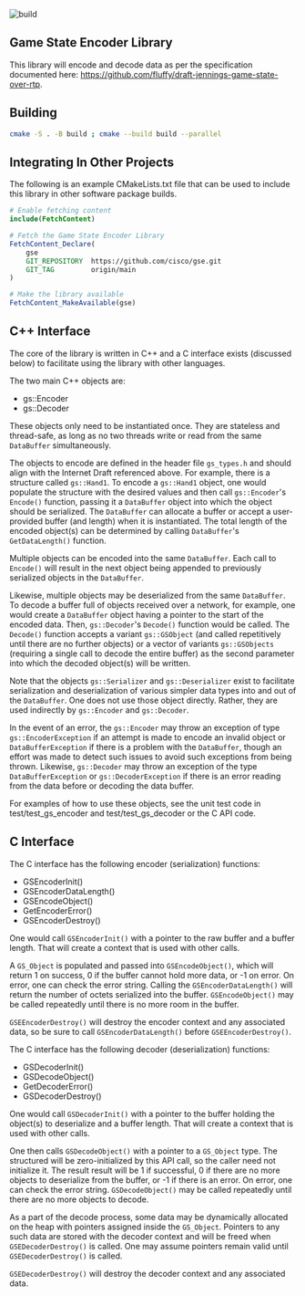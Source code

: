 ![build](https://github.com/cisco/gse/actions/workflows/cmake.yml/badge.svg?branch=main)

Game State Encoder Library
--------------------------

This library will encode and decode data as per the specification
documented here: https://github.com/fluffy/draft-jennings-game-state-over-rtp.

Building
-------

```bash
cmake -S . -B build ; cmake --build build --parallel
```

Integrating In Other Projects
-----------------------------

The following is an example CMakeLists.txt file that can be used to include
this library in other software package builds.

```cmake
# Enable fetching content
include(FetchContent)

# Fetch the Game State Encoder Library
FetchContent_Declare(
    gse
    GIT_REPOSITORY  https://github.com/cisco/gse.git
    GIT_TAG         origin/main
)

# Make the library available
FetchContent_MakeAvailable(gse)
```

C++ Interface
-------------

The core of the library is written in C++ and a C interface exists (discussed
below) to facilitate using the library with other languages.

The two main C++ objects are:

  * gs::Encoder
  * gs::Decoder

These objects only need to be instantiated once.  They are stateless and
thread-safe, as long as no two threads write or read from the same `DataBuffer`
simultaneously.

The objects to encode are defined in the header file `gs_types.h` and
should align with the Internet Draft referenced above.  For example, there is
a structure called `gs::Hand1`.  To encode a `gs::Hand1` object, one would
populate the structure with the desired values and then call `gs::Encoder`'s
`Encode()` function, passing it a `DataBuffer` object into which the
object should be serialized.  The `DataBuffer` can allocate a buffer
or accept a user-provided buffer (and length) when it is instantiated.
The total length of the encoded object(s) can be determined by calling
`DataBuffer`'s `GetDataLength()` function.

Multiple objects can be encoded into the same `DataBuffer`.  Each call
to `Encode()` will result in the next object being appended to previously
serialized objects in the `DataBuffer`.

Likewise, multiple objects may be deserialized from the same `DataBuffer`.
To decode a buffer full of objects received over a network, for example,
one would create a `DataBuffer` object having a pointer to the start of the
encoded data.  Then, `gs::Decoder`'s `Decode()` function would be called.
The `Decode()` function accepts a variant `gs::GSObject` (and called
repetitively until there are no further objects) or a vector of variants
`gs::GSObjects` (requiring a single call to decode the entire buffer) as the
second parameter into which the decoded object(s) will be written.

Note that the objects `gs::Serializer` and `gs::Deserializer` exist to
facilitate serialization and deserialization of various simpler data types
into and out of the `DataBuffer`.  One does not use those object directly.
Rather, they are used indirectly by `gs::Encoder` and `gs::Decoder`.

In the event of an error, the `gs::Encoder` may throw an exception of
type `gs::EncoderException` if an attempt is made to encode an invalid object
or `DataBufferException` if there is a problem with the `DataBuffer`, though
an effort was made to detect such issues to avoid such exceptions from being
thrown.  Likewise, `gs::Decoder` may throw an exception of the type
`DataBufferException` or `gs::DecoderException` if there is an error reading
from the data before or decoding the data buffer.

For examples of how to use these objects, see the unit test code in
test/test_gs_encoder and test/test_gs_decoder or the C API code.

C Interface
-----------

The C interface has the following encoder (serialization) functions:

  * GSEncoderInit()
  * GSEncoderDataLength()
  * GSEncodeObject()
  * GetEncoderError()
  * GSEncoderDestroy()

One would call `GSEncoderInit()` with a pointer to the raw buffer and a buffer
length.  That will create a context that is used with other calls.

A `GS_Object` is populated and passed into `GSEncodeObject()`, which will
return 1 on success, 0 if the buffer cannot hold more data, or -1 on error.
On error, one can check the error string.  Calling the `GSEncoderDataLength()`
will return the number of octets serialized into the buffer.  `GSEncodeObject()`
may be called repeatedly until there is no more room in the buffer.

`GSEEncoderDestroy()` will destroy the encoder context and any associated data,
so be sure to call `GSEncoderDataLength()` before `GSEEncoderDestroy()`.

The C interface has the following decoder (deserialization) functions:

  * GSDecoderInit()
  * GSDecodeObject()
  * GetDecoderError()
  * GSDecoderDestroy()

One would call `GSDecoderInit()` with a pointer to the buffer holding the
object(s) to deserialize and a buffer length.  That will create a context that
is used with other calls.

One then calls `GSDecodeObject()` with a pointer to a `GS_Object` type.  The
structured will be zero-initialized by this API call, so the caller need not
initialize it.  The result result will be 1 if successful, 0 if there are no
more objects to deserialize from the buffer, or -1 if there is an error.
On error, one can check the error string.  `GSDecodeObject()` may be called
repeatedly until there are no more objects to decode.

As a part of the decode process, some data may be dynamically allocated on the
heap with pointers assigned inside the `GS_Object`.  Pointers to any such data
are stored with the decoder context and will be freed when `GSEDecoderDestroy()`
is called.  One may assume pointers remain valid until `GSEDecoderDestroy()` is
called.

`GSEDecoderDestroy()` will destroy the decoder context and any associated data.
